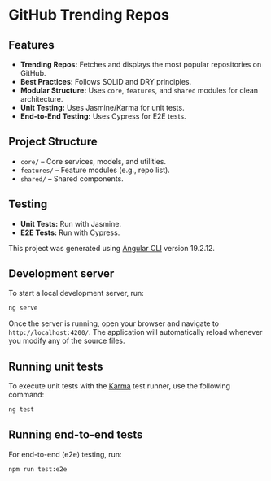 # GitHub Trending Repos

## Features

- **Trending Repos:** Fetches and displays the most popular repositories on GitHub.
- **Best Practices:** Follows SOLID and DRY principles.
- **Modular Structure:** Uses `core`, `features`, and `shared` modules for clean architecture.
- **Unit Testing:** Uses Jasmine/Karma for unit tests.
- **End-to-End Testing:** Uses Cypress for E2E tests.

## Project Structure

- `core/` – Core services, models, and utilities.
- `features/` – Feature modules (e.g., repo list).
- `shared/` – Shared components.

## Testing

- **Unit Tests:** Run with Jasmine.
- **E2E Tests:** Run with Cypress.

This project was generated using [Angular CLI](https://github.com/angular/angular-cli) version 19.2.12.

## Development server

To start a local development server, run:

```bash
ng serve
```

Once the server is running, open your browser and navigate to `http://localhost:4200/`. The application will automatically reload whenever you modify any of the source files.

## Running unit tests

To execute unit tests with the [Karma](https://karma-runner.github.io) test runner, use the following command:

```bash
ng test
```

## Running end-to-end tests

For end-to-end (e2e) testing, run:

```bash
npm run test:e2e
```
